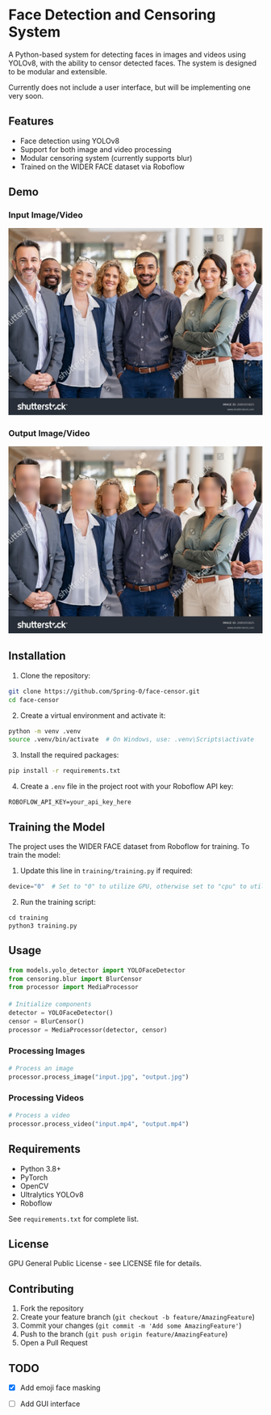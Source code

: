 # Face Detection and Censoring System

A Python-based system for detecting faces in images and videos using YOLOv8, with the ability to censor detected faces. The system is designed to be modular and extensible.

Currently does not include a user interface, but will be implementing one very soon.

## Features

- Face detection using YOLOv8
- Support for both image and video processing
- Modular censoring system (currently supports blur)
- Trained on the WIDER FACE dataset via Roboflow

## Demo

### Input Image/Video
![Input Image/Video](input.jpg)

### Output Image/Video
![Output Image/Video](output.jpg)

## Installation

1. Clone the repository:
```bash
git clone https://github.com/Spring-0/face-censor.git
cd face-censor
```

2. Create a virtual environment and activate it:
```bash
python -m venv .venv
source .venv/bin/activate  # On Windows, use: .venv\Scripts\activate
```

3. Install the required packages:
```bash
pip install -r requirements.txt
```

4. Create a `.env` file in the project root with your Roboflow API key:
```
ROBOFLOW_API_KEY=your_api_key_here
```

## Training the Model

The project uses the WIDER FACE dataset from Roboflow for training. To train the model:

1. Update this line in `training/training.py` if required:
```python
device="0"  # Set to "0" to utilize GPU, otherwise set to "cpu" to utilize CPU
```

2. Run the training script:
```
cd training
python3 training.py
```

## Usage

```python
from models.yolo_detector import YOLOFaceDetector
from censoring.blur import BlurCensor
from processor import MediaProcessor

# Initialize components
detector = YOLOFaceDetector()
censor = BlurCensor()
processor = MediaProcessor(detector, censor)
```
### Processing Images
```python
# Process an image
processor.process_image("input.jpg", "output.jpg")
```

### Processing Videos

```python
# Process a video
processor.process_video("input.mp4", "output.mp4")
```

## Requirements

- Python 3.8+
- PyTorch
- OpenCV
- Ultralytics YOLOv8
- Roboflow

See `requirements.txt` for complete list.

## License

GPU General Public License - see LICENSE file for details.

## Contributing

1. Fork the repository
2. Create your feature branch (`git checkout -b feature/AmazingFeature`)
3. Commit your changes (`git commit -m 'Add some AmazingFeature'`)
4. Push to the branch (`git push origin feature/AmazingFeature`)
5. Open a Pull Request

## TODO

- [x] Add emoji face masking
- [ ] Add GUI interface

